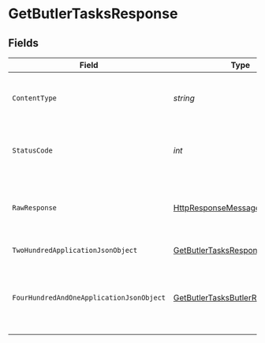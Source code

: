 # GetButlerTasksResponse


## Fields

| Field                                                                                                                | Type                                                                                                                 | Required                                                                                                             | Description                                                                                                          |
| -------------------------------------------------------------------------------------------------------------------- | -------------------------------------------------------------------------------------------------------------------- | -------------------------------------------------------------------------------------------------------------------- | -------------------------------------------------------------------------------------------------------------------- |
| `ContentType`                                                                                                        | *string*                                                                                                             | :heavy_check_mark:                                                                                                   | HTTP response content type for this operation                                                                        |
| `StatusCode`                                                                                                         | *int*                                                                                                                | :heavy_check_mark:                                                                                                   | HTTP response status code for this operation                                                                         |
| `RawResponse`                                                                                                        | [HttpResponseMessage](https://learn.microsoft.com/en-us/dotnet/api/system.net.http.httpresponsemessage?view=net-5.0) | :heavy_check_mark:                                                                                                   | Raw HTTP response; suitable for custom response parsing                                                              |
| `TwoHundredApplicationJsonObject`                                                                                    | [GetButlerTasksResponseBody](../../Models/Requests/GetButlerTasksResponseBody.md)                                    | :heavy_minus_sign:                                                                                                   | All butler tasks                                                                                                     |
| `FourHundredAndOneApplicationJsonObject`                                                                             | [GetButlerTasksButlerResponseBody](../../Models/Requests/GetButlerTasksButlerResponseBody.md)                        | :heavy_minus_sign:                                                                                                   | Unauthorized - Returned if the X-Plex-Token is missing from the header or query.                                     |